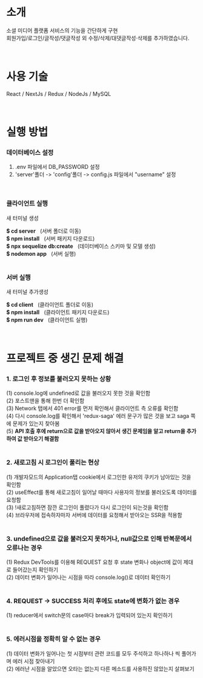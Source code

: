 # 소개
소셜 미디어 플랫폼 서비스의 기능을 간단하게 구현<br/>
회원가입/로그인/글작성/댓글작성 외 수정/삭제/대댓글작성·삭제를 추가하였습니다.

<br/>

# 사용 기술
React / NextJs / Redux / NodeJs / MySQL

<br/>

# 실행 방법
### 데이터베이스 설정
1. .env 파일에서 DB_PASSWORD 설정
2. 'server'폴더 -> 'config'폴더 -> config.js 파일에서 "username" 설정
<br/>

### 클라이언트 실행
새 터미널 생성 <br/>

**$ cd server** &nbsp; (서버 폴더로 이동) <br/>
**$ npm install** &nbsp; (서버 패키지 다운로드) <br/>
**$ npx sequelize db:create** &nbsp; (데이터베이스 스키마 및 모델 생성) <br/>
**$ nodemon app** &nbsp; (서버 실행) <br/>
<br/>

### 서버 실행
새 터미널 추가생성 <br/>

**$ cd client** &nbsp; (클라이언트 폴더로 이동) <br/>
**$ npm install** &nbsp; (클라이언트 패키지 다운로드) <br/> 
**$ npm run dev** &nbsp; (클라이언트 실행) <br/>

<br/>

# 프로젝트 중 생긴 문제 해결
### 1. 로그인 후 정보를 불러오지 못하는 상황
  (1) console.log에 undefined로 값을 불러오지 못한 것을 확인함 <br/>
  (2) 포스트맨을 통해 한번 더 확인함 <br/>
  (3) Network 탭에서 401 error를 먼저 확인해서 클라이언트 측 오류를 확인함 <br/>
  (4) 다시 console.log를 확인해서 'redux-saga' 에러 문구가 많은 것을 보고 saga 쪽에 문제가 있는지 찾아봄 <br/>
  (5) **API 호출 후에 return으로 값을 받아오지 않아서 생긴 문제임을 알고 return을 추가하여 값 받아오기 해결함** <br/>
<br/>

### 2. 새로고침 시 로그인이 풀리는 현상
  (1) 개발자모드의 Application탭 cookie에서 로그인한 유저의 쿠키가 남아있는 것을 확인함 <br/>
  (2) useEffect를 통해 새로고침이 일어날 때마다 사용자의 정보를 불러오도록 데이터를 요청함 <br/>
  (3) !새로고침하면 잠깐 로그인이 풀렸다가 다시 로그인이 되는것을 확인함 <br/>
  (4) 브라우저에 접속하자마자 서버에 데이터를 요청해서 받아오는 SSR을 적용함 <br/>
<br/>

### 3. undefined으로 값을 불러오지 못하거나, null값으로 인해 반복문에서 오류나는 경우
  (1) Redux DevTools를 이용해 REQUEST 요청 후 state 변화나 object에 값이 제대로 들어갔는지 확인하기 <br/> 
  (2) 데이터 변화가 일어나는 시점을 따라 console.log()로 데이터 확인하기 <br/>
<br/>

### 4. REQUEST -> SUCCESS 처리 후에도 state에 변화가 없는 경우 <br/>
  (1) reducer에서 switch문의 case마다 break가 입력되어 있는지 확인하기 <br/>
<br/>
 
### 5. 에러시점을 정확히 알 수 없는 경우
  (1) 데이터 변화가 일어나는 첫 시점부터 관련 코드를 모두 주석하고 하나하나 씩 풀어가며 에러 시점 찾아내기 <br/>
  (2) 에러난 시점을 알았으면 오타는 없는지 다른 메소드를 사용하진 않았는지 살펴보기 <br/>



<!-- ㅎ -->
